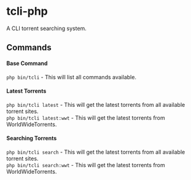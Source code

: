 # tcli-php

A CLI torrent searching system.

## Commands

#### Base Command
`php bin/tcli` - This will list all commands available.

#### Latest Torrents
`php bin/tcli latest` - This will get the latest torrents from all available torrent sites.  
`php bin/tcli latest:wwt` - This will get the latest torrents from WorldWideTorrents.  

#### Searching Torrents
`php bin/tcli search` - This will get the latest torrents from all available torrent sites.  
`php bin/tcli search:wwt` - This will get the latest torrents from WorldWideTorrents.  